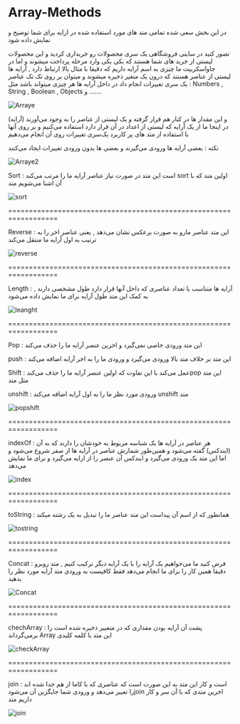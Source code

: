 # Array-Methods
در این بخش سعی شده تمامی متد های مورد استفاده شده در ارایه برای شما توضیح و نمایش داده شود

تصور کنید در سایتی فروشگاهی یک سری محصولات رو خریداری کردید و این محصولات لیستی از خرید های شما هستند که یکی یکی وارد مرحله پرداخت میشوند
و اما در جاواسکریپت ما چیزی به اسم آرایه داریم که دقیقا با مثال بالا ارتباط دارد , آرایه ها لیستی از عناصر هستند که درون یک متغیر ذخیره میشوند و میتوان بر روی تک تک عناصر یک سری تغییرات انجام داد
در داخل آرایه ها هر چیزی میتواند باشد مثل : Numbers , String , Boolean , Objects و .......

![Arraye](https://github.com/Vareno011/Array-Methods/assets/106650701/e456ca40-43ed-4791-a263-4aa988182d8c)

و این مقدار ها در کنار هم قرار گرفته و یک لیستی از عناصر را به وجود می‌آورند (آرایه)
در اینجا ما از یک آرایه که لیستی از اعداد در آن قرار دارد استفاده می‌کنیم و بر روی آنها با استفاده از متد های پر کاربرد یک‌سری تغییرات روی آن انجام می‌دهیم

نکته : بعضی آرایه ها ورودی می‌گیرند و بعضی ها بدون ورودی تغییرات ایجاد می‌کنند

![Arraye2](https://github.com/Vareno011/Array-Methods/assets/106650701/ffaf8977-df6a-4d29-9944-f4e3d2083f04)


Sort : است این متد در صورت نیاز عناصر آرایه ما را مرتب می‌کند sort  اولین متد که با آن اشنا می‌شویم متد 


![sort](https://github.com/Vareno011/Array-Methods/assets/106650701/62cdd59a-aae7-45f0-90e5-967b962f3786)

==================================================================

Reverse : این متد عناصر مارو به صورت برعکس نشان می‌دهد , یعنی عناصر اخر را به ترتیب به اول آرایه ما منتقل می‌کند


![reverse](https://github.com/Vareno011/Array-Methods/assets/106650701/224351da-71a2-42b0-90e9-2438789a6c0b)

==================================================================

Length : آرایه ها متناسب با تعداد عناصری که داخل آنها قرار دارد طول مشخصی دارند , به کمک این متد طول آرایه برای ما نمایش داده می‌شود


![leanght](https://github.com/Vareno011/Array-Methods/assets/106650701/2b555bc4-38f4-498a-b61c-b0e2ab3cd5c8)

==================================================================

Pop : این متد ورودی خاصی نمی‌گیرد و اخرین عنصر آرایه ما را حذف می‌کند

push : این متد بر خلاف متد بالا ورودی می‌گیرد و ورودی ما را به اخر آرایه اضافه می‌کند

Shift : عمل می‌کند با این تفاوت که اولین عنصر آرایه ما را حذف می‌کندpop این متد مثل متد 

unshift : ورودی مورد نظز ما را به اول آرایه اضافه می‌کند unshift متد 


![popshift](https://github.com/Vareno011/Array-Methods/assets/106650701/f6d3f66f-540b-4c2b-963f-468216cd282b)


==================================================================

indexOf : هر عناصر در آرایه ها یک شناسه مربوط به خودشان را دارند که به آن (ایندکس) گفته می‌شود و همین‌طور شمارش عناصر در آرایه ها از صفر شروع می‌شود و اما این متد یک ورودی می‌گیرد و ایندکس آن عنصر را از ارایه می‌گیرد و برای ما نمایش می‌دهد


![index](https://github.com/Vareno011/Array-Methods/assets/106650701/a8477d68-3e47-49c5-a98e-74b7f5e4f4f8)

==================================================================

toString : همانطور که از اسم آن پیداست این متد عناصر ما را تبدیل به یک رشته ‌میکند


![tostring](https://github.com/Vareno011/Array-Methods/assets/106650701/15ccb5c9-f5b8-4008-8633-8223b59d3a54)

==================================================================

Concat : فرض کنید ما می‌خواهیم یک آرایه را با یک آرایه دیگر ترکیب کنیم , متد روبرو دقیقا همین کار را برای ما انجام می‌دهد فقط کافیست به ورودی متد آرایه مورد نظر را بدهید


![Concat](https://github.com/Vareno011/Array-Methods/assets/106650701/1d86af88-9dda-4c4b-915e-fb66de5c2194)

==================================================================

chechArray : پشت آن آرایه بودن مقداری که در متغییر ذخیره شده است را برمی‌گرداند Array این متد با کلمه کلیدی


![checkArray](https://github.com/Vareno011/Array-Methods/assets/106650701/c299ec16-8db1-4120-afb1-cf2238635598)

==================================================================

join : است و کار این متد به این صورت است که عناصری که با کاما از هم جدا شده اند را تغییر می‌دهد و ورودی شما جایگزین آن می‌شودjoin اخرین متدی که با آن سر و کار داریم متد 


![join](https://github.com/Vareno011/Array-Methods/assets/106650701/fcf4d7ab-99bf-4c42-8417-7aa5599d56ec)
